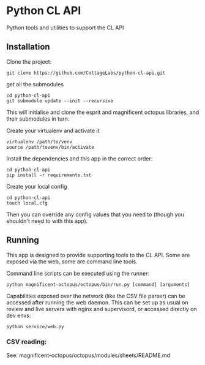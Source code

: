 # Python CL API

Python tools and utilities to support the CL API

## Installation

Clone the project:

    git clone https://github.com/CottageLabs/python-cl-api.git

get all the submodules

    cd python-cl-api
    git submodule update --init --recursive
    
This will initialise and clone the esprit and magnificent octopus libraries, and their submodules in turn.

Create your virtualenv and activate it

    virtualenv /path/to/venv
    source /path/tovenv/bin/activate

Install the dependencies and this app in the correct order:

    cd python-cl-api
    pip install -r requirements.txt
    
Create your local config

    cd python-cl-api
    touch local.cfg

Then you can override any config values that you need to (though you shouldn't need to with this app).


## Running

This app is designed to provide supporting tools to the CL API. Some are exposed via the web, some are command line tools.

Command line scripts can be executed using the runner:

    python magnificent-octopus/octopus/bin/run.py [command] [arguments]

Capabilities exposed over the network (like the CSV file parser) can be accessed after running the web daemon. This can be set up as usual on review and live servers with nginx and supervisord, or accessed directly on dev envs:

    python service/web.py

### CSV reading:

See: magnificent-octopus/octopus/modules/sheets/README.md
